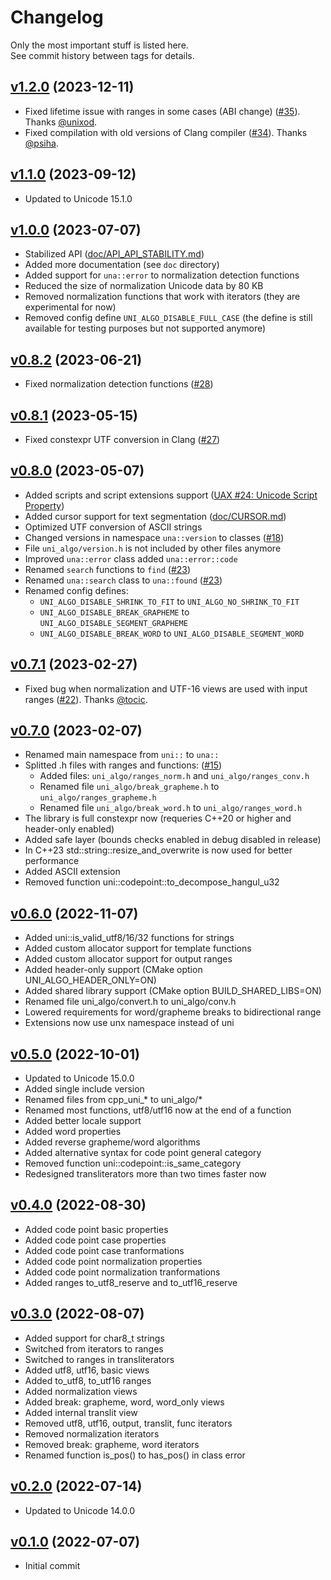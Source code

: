 # Changelog
Only the most important stuff is listed here.<br>
See commit history between tags for details.

## [v1.2.0](https://github.com/uni-algo/uni-algo/tree/v1.2.0) (2023-12-11)
- Fixed lifetime issue with ranges in some cases (ABI change) ([#35](https://github.com/uni-algo/uni-algo/pull/35)). Thanks [@unixod](https://github.com/unixod).
- Fixed compilation with old versions of Clang compiler ([#34](https://github.com/uni-algo/uni-algo/pull/34)). Thanks [@psiha](https://github.com/psiha).

## [v1.1.0](https://github.com/uni-algo/uni-algo/tree/v1.1.0) (2023-09-12)
- Updated to Unicode 15.1.0

## [v1.0.0](https://github.com/uni-algo/uni-algo/tree/v1.0.0) (2023-07-07)
- Stabilized API ([doc/API_API_STABILITY.md](doc/API_API_STABILITY.md))
- Added more documentation (see `doc` directory)
- Added support for `una::error` to normalization detection functions
- Reduced the size of normalization Unicode data by 80 KB
- Removed normalization functions that work with iterators (they are experimental for now)
- Removed config define `UNI_ALGO_DISABLE_FULL_CASE` (the define is still available for testing purposes but not supported anymore)

## [v0.8.2](https://github.com/uni-algo/uni-algo/tree/v0.8.2) (2023-06-21)
- Fixed normalization detection functions ([#28](https://github.com/uni-algo/uni-algo/issues/28))

## [v0.8.1](https://github.com/uni-algo/uni-algo/tree/v0.8.1) (2023-05-15)
- Fixed constexpr UTF conversion in Clang ([#27](https://github.com/uni-algo/uni-algo/issues/27))

## [v0.8.0](https://github.com/uni-algo/uni-algo/tree/v0.8.0) (2023-05-07)
- Added scripts and script extensions support ([UAX #24: Unicode Script Property](https://www.unicode.org/reports/tr24))
- Added cursor support for text segmentation ([doc/CURSOR.md](doc/CURSOR.md))
- Optimized UTF conversion of ASCII strings
- Changed versions in namespace `una::version` to classes ([#18](https://github.com/uni-algo/uni-algo/issues/18))
- File `uni_algo/version.h` is not included by other files anymore
- Improved `una::error` class added `una::error::code`
- Renamed `search` functions to `find` ([#23](https://github.com/uni-algo/uni-algo/issues/23))
- Renamed `una::search` class to `una::found` ([#23](https://github.com/uni-algo/uni-algo/issues/23))
- Renamed config defines:
  - `UNI_ALGO_DISABLE_SHRINK_TO_FIT` to `UNI_ALGO_NO_SHRINK_TO_FIT`
  - `UNI_ALGO_DISABLE_BREAK_GRAPHEME` to `UNI_ALGO_DISABLE_SEGMENT_GRAPHEME`
  - `UNI_ALGO_DISABLE_BREAK_WORD` to `UNI_ALGO_DISABLE_SEGMENT_WORD`

## [v0.7.1](https://github.com/uni-algo/uni-algo/tree/v0.7.1) (2023-02-27)
- Fixed bug when normalization and UTF-16 views are used with input ranges ([#22](https://github.com/uni-algo/uni-algo/issues/22)). Thanks [@tocic](https://github.com/tocic).

## [v0.7.0](https://github.com/uni-algo/uni-algo/tree/v0.7.0) (2023-02-07)
- Renamed main namespace from `uni::` to `una::`
- Splitted .h files with ranges and functions: ([#15](https://github.com/uni-algo/uni-algo/issues/15))
  - Added files: `uni_algo/ranges_norm.h` and `uni_algo/ranges_conv.h`
  - Renamed file `uni_algo/break_grapheme.h` to `uni_algo/ranges_grapheme.h`
  - Renamed file `uni_algo/break_word.h` to `uni_algo/ranges_word.h`
- The library is full constexpr now (requeries C++20 or higher and header-only enabled)
- Added safe layer (bounds checks enabled in debug disabled in release)
- In C++23 std::string::resize_and_overwrite is now used for better performance
- Added ASCII extension
- Removed function uni::codepoint::to_decompose_hangul_u32

## [v0.6.0](https://github.com/uni-algo/uni-algo/tree/v0.6.0) (2022-11-07)
- Added uni::is_valid_utf8/16/32 functions for strings
- Added custom allocator support for template functions
- Added custom allocator support for output ranges
- Added header-only support (CMake option UNI_ALGO_HEADER_ONLY=ON)
- Added shared library support (CMake option BUILD_SHARED_LIBS=ON)
- Renamed file uni_algo/convert.h to uni_algo/conv.h
- Lowered requirements for word/grapheme breaks to bidirectional range
- Extensions now use unx namespace instead of uni

## [v0.5.0](https://github.com/uni-algo/uni-algo/tree/v0.5.0) (2022-10-01)
- Updated to Unicode 15.0.0
- Added single include version
- Renamed files from cpp_uni_* to uni_algo/*
- Renamed most functions, utf8/utf16 now at the end of a function
- Added better locale support
- Added word properties
- Added reverse grapheme/word algorithms
- Added alternative syntax for code point general category
- Removed function uni::codepoint::is_same_category
- Redesigned transliterators more than two times faster now

## [v0.4.0](https://github.com/uni-algo/uni-algo/tree/v0.4.0) (2022-08-30)
- Added code point basic properties
- Added code point case properties
- Added code point case tranformations
- Added code point normalization properties
- Added code point normalization tranformations
- Added ranges to_utf8_reserve and to_utf16_reserve

## [v0.3.0](https://github.com/uni-algo/uni-algo/tree/v0.3.0) (2022-08-07)
- Added support for char8_t strings
- Switched from iterators to ranges
- Switched to ranges in transliterators
- Added utf8, utf16, basic views
- Added to_utf8, to_utf16 ranges
- Added normalization views
- Added break: grapheme, word, word_only views
- Added internal translit view
- Removed utf8, utf16, output, translit, func iterators
- Removed normalization iterators
- Removed break: grapheme, word iterators
- Renamed function is_pos() to has_pos() in class error

## [v0.2.0](https://github.com/uni-algo/uni-algo/tree/v0.2.0) (2022-07-14)
- Updated to Unicode 14.0.0

## [v0.1.0](https://github.com/uni-algo/uni-algo/tree/v0.1.0) (2022-07-07)
- Initial commit
